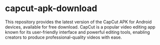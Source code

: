 # capcut-apk-download
This repository provides the latest version of the CapCut APK for Android devices, available for free download. CapCut is a popular video editing app known for its user-friendly interface and powerful editing tools, enabling creators to produce professional-quality videos with ease.
